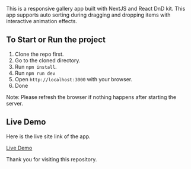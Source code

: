 This is a responsive gallery app built with NextJS and React DnD kit. This app supports auto sorting during dragging and dropping items with interactive animation effects.

## To Start or Run the project

1. Clone the repo first.
2. Go to the cloned directory.
3. Run ```npm install```.
4. Run ```npm run dev```
5. Open ```http://localhost:3000``` with your browser.
6. Done

Note: Please refresh the browser if nothing happens after starting the server.

## Live Demo

Here is the live site link of the app.

[Live Demo](https://responsive-gallery-with-sorting.netlify.app/)

Thank you for visiting this repository.
